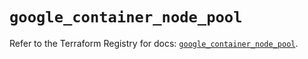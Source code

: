 # `google_container_node_pool`

Refer to the Terraform Registry for docs: [`google_container_node_pool`](https://registry.terraform.io/providers/hashicorp/google-beta/6.44.0/docs/resources/google_container_node_pool).

